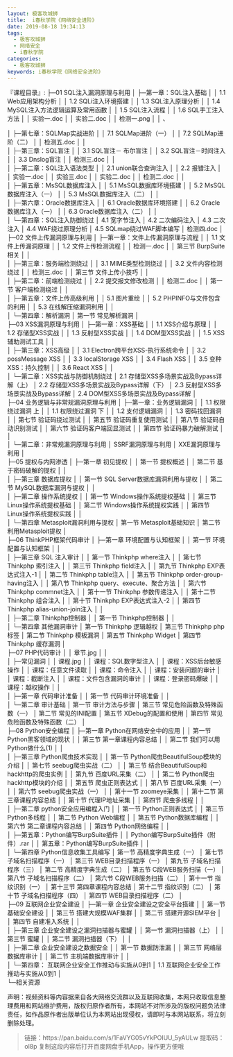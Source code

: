 ```yaml
---
layout: 极客攻城狮
title:  i春秋学院《网络安全进阶》
date: 2019-08-18 19:34:13
tags:
  - 极客攻城狮
  - 网络安全
  - i春秋学院
categories:
  - 极客攻城狮
keywords: i春秋学院《网络安全进阶》
---
```

『课程目录』:
├─01  SQL注入漏洞原理与利用
│  ├─第一章：SQL注入基础
│  │      1.1 Web应用架构分析
│  │      1.2 SQLi注入环境搭建
│  │      1.3 SQL注入原理分析
│  │      1.4 MySQL注入方法逻辑运算及常用函数
│  │      1.5 SQL注入流程
│  │      1.6 SQL手工注入方法
│  │      实验一.doc
│  │      实验二.doc
│  │      检测一.png
│  │      、
<!-- more --> 
│  ├─第七章：SQLMap实战进阶
│  │      7.1 SQLMap进阶（一）
│  │      7.2 SQLMap进阶（二）
│  │      检测五.doc
│  │      
│  ├─第三章：SQL盲注
│  │      3.1 SQL盲注－ 布尔盲注
│  │      3.2 SQL盲注－时间注入
│  │      3.3 Dnslog盲注
│  │      检测三.doc
│  │      
│  ├─第二章：SQL注入语法类型
│  │      2.1 union联合查询注入
│  │      2.2 报错注入
│  │      实验一.doc
│  │      实验三.doc
│  │      实验二.doc
│  │      检测二.doc
│  │      
│  ├─第五章：MsSQL数据库注入
│  │      5.1 MsSQL数据库环境搭建
│  │      5.2 MsSQL数据库注入（一）
│  │      5.3 MsSQL数据库注入（二）
│  │      
│  ├─第六章：Oracle数据库注入
│  │      6.1 Oracle数据库环境搭建
│  │      6.2 Oracle数据库注入（一）
│  │      6.3 Oracle数据库注入（二）
│  │      
│  └─第四章：SQL注入防御绕过
│          4.1 宽字节注入
│          4.2 二次编码注入
│          4.3 二次注入
│          4.4 WAF绕过原理分析
│          4.5 SQLmap绕过WAF脚本编写
│          检测四.doc
│          
├─02  文件上传漏洞原理与利用
│  ├─第一章：文件上传漏洞原理与流程
│  │      1.1 文件上传漏洞原理
│  │      1.2 文件上传检测流程
│  │      检测一.doc
│  │      第三节 BurpSuite相关
│  │      
│  ├─第三章：服务端检测绕过
│  │      3.1 MIME类型检测绕过
│  │      3.2 文件内容检测绕过
│  │      检测三.doc
│  │      第三节 文件上传小技巧
│  │      
│  ├─第二章：前端检测绕过
│  │      2.2 提交报文修改检测
│  │      检测二.doc
│  │      第一节 客户端检测绕过
│  │      
│  ├─第五章：文件上传高级利用
│  │      5.1 图片重绘
│  │      5.2 PHPINFO与文件包含的利用
│  │      5.3 在线解压缩漏洞利用
│  │      
│  └─第四章：解析漏洞
│          第一节 常见解析漏洞
│          
├─03  XSS漏洞原理与利用
│  ├─第一章：XSS基础
│  │      1.1 XSS介绍与原理
│  │      1.2 存储型XSS实战
│  │      1.3 反射型XSS实战
│  │      1.4 DOM型XSS实战
│  │      1.5 XSS辅助测试工具
│  │      
│  ├─第三章：XSS高级
│  │      3.1 Electron跨平台XSS-执行系统命令
│  │      3.2 possMessage XSS
│  │      3.3 localStorage XSS
│  │      3.4 Flash XSS
│  │      3.5 变种XSS：持久控制
│  │      3.6 React XSS
│  │      
│  └─第二章：XSS实战与防御机制绕过
│          2.1 存储型XSS多场景实战及Bypass详解（上）
│          2.2 存储型XSS多场景实战及Bypass详解（下）
│          2.3 反射型XSS多场景实战及Bypass详解
│          2.4 DOM型XSS多场景实战及Bypass详解
│          
├─04 业务逻辑与非常规漏洞原理与利用
│  ├─第一章：业务逻辑漏洞
│  │      1.1 权限绕过漏洞 上
│  │      1.1 权限绕过漏洞 下
│  │      1.2 支付逻辑漏洞
│  │      1.3 密码找回漏洞
│  │      第七节 验证码绕过测试
│  │      第五节 验证码重复使用测试
│  │      第八节 验证码自动识别测试
│  │      第六节 验证码客户端回显测试
│  │      第四节 验证码暴力破解测试
│  │      
│  └─第二章：非常规漏洞原理与利用
│          SSRF漏洞原理与利用
│          XXE漏洞原理与利用
│          
├─05 提权与内网渗透
│  ├─第一章 初见提权
│  │      第一节 提权概述
│  │      第二节 基于密码破解的提权
│  │      
│  ├─第三章 数据库提权
│  │      第一节 SQL Server数据库漏洞利用与提权
│  │      第二节 MySQL数据库漏洞与提权
│  │      
│  ├─第二章 操作系统提权
│  │      第一节 Windows操作系统提权基础
│  │      第三节 Linux操作系统提权基础
│  │      第二节 Windows操作系统提权实践
│  │      第四节 Linux操作系统提权实践
│  │      
│  └─第四章 Metasploit漏洞利用与提权
│          第一节 Metasploit基础知识
│          第二节 利用Metasploit提权
│          
├─06 ThinkPHP框架代码审计
│  ├─第一章 环境配置与认知框架
│  │      第一节 环境配置与认知框架
│  │      
│  ├─第三章 SQL 注入审计
│  │      第一节 Thinkphp where注入
│  │      第七节 Thinkphp 索引注入
│  │      第三节 Thinkphp field注入
│  │      第九节 Thinkphp EXP表达式注入-1
│  │      第二节 Thinkphp table注入
│  │      第五节 Thinkphp order-group-having注入
│  │      第八节 Thinkphp query、execute、聚合方法
│  │      第六节 Thinkphp commnet注入
│  │      第十一节 Thinkphp 参数传递注入
│  │      第十二节 Thinkphp 组合注入
│  │      第十节 Thinkphp EXP表达式注入-2
│  │      第四节 Thinkphp alias-union-join注入
│  │      
│  ├─第二章 Thinkphp控制器
│  │      第一节 Thinkphp控制器
│  │      
│  └─第四章 其他漏洞审计
│          第一节 Thinkphp 逻辑越权
│          第三节 Thinkphp php标签
│          第二节 Thinkphp 模板漏洞
│          第五节 Thinkphp Widget
│          第四节 Thinkphp 缓存漏洞
│          
├─07 PHP代码审计
│  │  章节.jpg
│  │  
│  ├─常见漏洞
│  │      课程.jpg
│  │      课程：SQL数字型注入
│  │      课程：XSS后台敏感操作
│  │      课程：任意文件读取
│  │      课程：命令注入
│  │      课程：安装问题的审计
│  │      课程：截断注入
│  │      课程：文件包含漏洞的审计
│  │      课程：登录密码爆破
│  │      课程：越权操作
│  │      
│  ├─第一章 代码审计准备
│  │      第一节 代码审计环境准备
│  │      
│  └─第二章 审计基础
│          第一节 审计方法与步骤
│          第三节 常见危险函数及特殊函数（一）
│          第二节 常见的INI配置
│          第五节 XDebug的配置和使用
│          第四节 常见危险函数及特殊函数（二）
│          
├─08 Python安全编程
│  ├─第一章 Python在网络安全中的应用
│  │      第一节 Python黑客领域的现状
│  │      第三节 第一章课程内容总结
│  │      第二节 我们可以用Python做什么(1)
│  │      
│  ├─第三章 Python爬虫技术实现
│  │      第一节 Python爬虫BeautifulSoup模块的介绍
│  │      第七节 seebug爬虫实战（二）
│  │      第三节 结合BeautifulSoup和hackhttp的爬虫实例
│  │      第九节 百度URL采集（二）
│  │      第二节 Python爬虫hackhttp模块的介绍
│  │      第五节 爬虫正则表达式
│  │      第八节 百度URL采集（一）
│  │      第六节 seebug爬虫实战（一）
│  │      第十一节 zoomeye采集
│  │      第十二节 第三章课程内容总结
│  │      第十节 代理IP地址采集
│  │      第四节 爬虫多线程
│  │      
│  ├─第二章 python安全应用编程入门
│  │      第一节 Python正则表达式
│  │      第三节 Python多线程
│  │      第二节 Python Web编程
│  │      第五节 Python数据库编程
│  │      第六节 第二章课程内容总结
│  │      第四节 Python网络编程
│  │      
│  ├─第五章：Python编写BurpSuite插件
│  │      Python编写BurpSuite插件（附件）.rar
│  │      第五章：Python编写BurpSuite插件
│  │      
│  └─第四章 Python信息收集工具编写
│          第一节 高精度字典生成（一）
│          第七节 子域名扫描程序（一）
│          第三节 WEB目录扫描程序（一）
│          第九节 子域名扫描程序（三）
│          第二节 高精度字典生成（二）
│          第五节 C段WEB服务扫描（一）
│          第八节 子域名扫描程序（二）
│          第六节 C段WEB服务扫描（二）
│          第十一节 指纹识别（一）
│          第十三节 第四章课程内容总结
│          第十二节 指纹识别（二）
│          第十节 子域名扫描程序（四）
│          第四节 WEB目录扫描程序（二）
│          
├─09 互联网企业安全建设
│  ├─第一章 企业安全建设之安全平台搭建
│  │      第一节 基础安全建设
│  │      第三节 搭建大规模WAF集群
│  │      第二节 搭建开源SIEM平台
│  │      第四节 自建准入系统
│  │      
│  ├─第三章 企业安全建设之漏洞扫描器与蜜罐
│  │      第一节 漏洞扫描器（上）
│  │      第三节 蜜罐
│  │      第二节 漏洞扫描器（下）
│  │      
│  ├─第二章 企业安全建设之数据安全
│  │      第一节 数据防泄漏
│  │      第三节 网络层数据库审计
│  │      第二节 主机端数据库审计
│  │      
│  └─第四章： 互联网企业安全工作推动与实施从0到1
│          1.1 互联网企业安全工作推动与实施从0到1
│          
└─相关资源
<div>
    <div class="post-copyright__author">
      <span class="post-copyright-meta">声明：视频资料等内容据来自各大网络交流群以及互联网收集，本网只收取信息整理费用和网站维护费用，版权归原作者所有，本网站不对所涉及的版权问题负法律责任，如作品原作者出版单位认为本网站出现侵权，请即时与本网站联系，将立刻删除处理。 </span>
    </div>
</div>

<blockquote class="blockquote-center">
链接：https://pan.baidu.com/s/1FaVYG05vYkPOIUU_5yAULw 
提取码：ol8p 
复制这段内容后打开百度网盘手机App，操作更方便哦
</blockquote>

